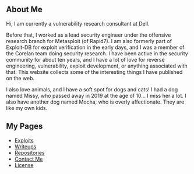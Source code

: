 ## About Me

Hi, I am currently a vulnerability research consultant at Dell.

Before that, I worked as a lead security engineer under the offensive research branch for
Metasploit (of Rapid7). I am also formerly part of Exploit-DB for exploit verification in
the early days, and I was a member of the Corelan team doing security research. I have been
active in the security community for about ten years, and I have a lot of love for reverse
engineering, vulnerability, exploit development, or anything associated with that. This website
collects some of the interesting things I have published on the web.

I also love animals, and I have a soft spot for dogs and cats! I had a dog named Missy, who
passed away in 2019 at the age of 10... I miss her a lot. I also have another dog named
Mocha, who is overly affectionate. They are like my own kids.


## My Pages

* [Exploits](./exploits.md)
* [Writeups](./writeups.md)
* [Repositories](./repos.md)
* [Contact Me](./contact.md)
* [License](./site_license.md)
